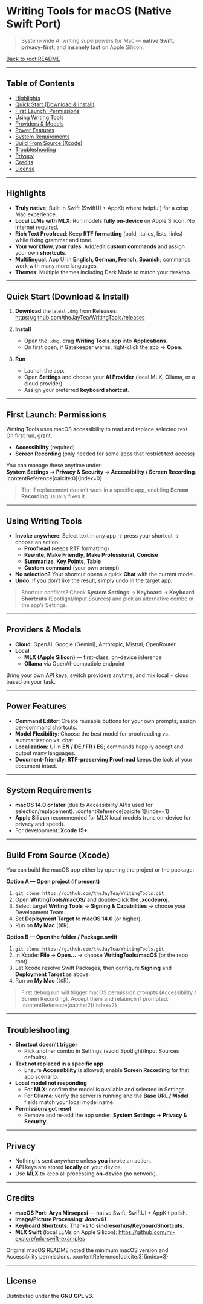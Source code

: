 # Writing Tools for macOS (Native Swift Port)

> System-wide AI writing superpowers for Mac — **native Swift**, **privacy-first**, and **insanely fast** on Apple Silicon.

[Back to root README](../README.md)

---

## Table of Contents
- [Highlights](#highlights)
- [Quick Start (Download & Install)](#quick-start-download--install)
- [First Launch: Permissions](#first-launch-permissions)
- [Using Writing Tools](#using-writing-tools)
- [Providers & Models](#providers--models)
- [Power Features](#power-features)
- [System Requirements](#system-requirements)
- [Build From Source (Xcode)](#build-from-source-xcode)
- [Troubleshooting](#troubleshooting)
- [Privacy](#privacy)
- [Credits](#credits)
- [License](#license)

---

## Highlights

- **Truly native**: Built in Swift (SwiftUI + AppKit where helpful) for a crisp Mac experience.
- **Local LLMs with MLX**: Run models **fully on-device** on Apple Silicon. No internet required.
- **Rich Text Proofread**: Keep **RTF formatting** (bold, italics, lists, links) while fixing grammar and tone.
- **Your workflow, your rules**: Add/edit **custom commands** and assign your own **shortcuts**.
- **Multilingual**: App UI in **English, German, French, Spanish**; commands work with many more languages.
- **Themes**: Multiple themes including Dark Mode to match your desktop.

---

## Quick Start (Download & Install)

1) **Download** the latest `.dmg` from **Releases**:  
   https://github.com/theJayTea/WritingTools/releases

2) **Install**  
   - Open the `.dmg`, drag **Writing Tools.app** into **Applications**.
   - On first open, if Gatekeeper warns, right-click the app → **Open**.

3) **Run**  
   - Launch the app.
   - Open **Settings** and choose your **AI Provider** (local MLX, Ollama, or a cloud provider).
   - Assign your preferred **keyboard shortcut**.

---

## First Launch: Permissions

Writing Tools uses macOS accessibility to read and replace selected text.  
On first run, grant:

- **Accessibility** (required)  
- **Screen Recording** (only needed for some apps that restrict text access)

You can manage these anytime under:  
**System Settings → Privacy & Security → Accessibility / Screen Recording**. :contentReference[oaicite:0]{index=0}

> Tip: If replacement doesn’t work in a specific app, enabling **Screen Recording** usually fixes it.

---

## Using Writing Tools

- **Invoke anywhere**: Select text in any app → press your shortcut → choose an action:
  - **Proofread** (keeps RTF formatting)
  - **Rewrite**, **Make Friendly**, **Make Professional**, **Concise**
  - **Summarize**, **Key Points**, **Table**
  - **Custom command** (your own prompt)
- **No selection?** Your shortcut opens a quick **Chat** with the current model.
- **Undo**: If you don’t like the result, simply undo in the target app.

> Shortcut conflicts? Check **System Settings → Keyboard → Keyboard Shortcuts** (Spotlight/Input Sources) and pick an alternative combo in the app’s Settings.

---

## Providers & Models

- **Cloud**: OpenAI, Google (Gemini), Anthropic, Mistral, OpenRouter  
- **Local**:
  - **MLX (Apple Silicon)** — first-class, on-device inference
  - **Ollama** via OpenAI-compatible endpoint

Bring your own API keys, switch providers anytime, and mix local + cloud based on your task.

---

## Power Features

- **Command Editor**: Create reusable buttons for your own prompts; assign per-command shortcuts.
- **Model Flexibility**: Choose the best model for proofreading vs. summarization vs. chat.
- **Localization**: UI in **EN / DE / FR / ES**; commands happily accept and output many languages.
- **Document-friendly**: **RTF-preserving Proofread** keeps the look of your document intact.

---

## System Requirements

- **macOS 14.0 or later** (due to Accessibility APIs used for selection/replacement). :contentReference[oaicite:1]{index=1}  
- **Apple Silicon** recommended for MLX local models (runs on-device for privacy and speed).  
- For development: **Xcode 15+**.

---

## Build From Source (Xcode)

You can build the macOS app either by opening the project or the package:

**Option A — Open project (if present)**  
1. `git clone https://github.com/theJayTea/WritingTools.git`  
2. Open **WritingTools/macOS/** and double-click the **.xcodeproj**.  
3. Select target **Writing Tools** → **Signing & Capabilities** → choose your Development Team.  
4. Set **Deployment Target** to **macOS 14.0** (or higher).  
5. Run on **My Mac** (⌘R).

**Option B — Open the folder / Package.swift**  
1. `git clone https://github.com/theJayTea/WritingTools.git`  
2. In Xcode: **File → Open…** → choose **WritingTools/macOS** (or the repo root).  
3. Let Xcode resolve Swift Packages, then configure **Signing** and **Deployment Target** as above.  
4. Run on **My Mac** (⌘R).

> First debug run will trigger macOS permission prompts (Accessibility / Screen Recording). Accept them and relaunch if prompted. :contentReference[oaicite:2]{index=2}

---

## Troubleshooting

- **Shortcut doesn’t trigger**  
  - Pick another combo in Settings (avoid Spotlight/Input Sources defaults).
- **Text not replaced in a specific app**  
  - Ensure **Accessibility** is allowed; enable **Screen Recording** for that app scenario.
- **Local model not responding**  
  - For **MLX**: confirm the model is available and selected in Settings.  
  - For **Ollama**: verify the server is running and the **Base URL / Model** fields match your local model name.
- **Permissions got reset**  
  - Remove and re-add the app under: **System Settings → Privacy & Security**.

---

## Privacy

- Nothing is sent anywhere unless **you** invoke an action.
- API keys are stored **locally** on your device.
- Use **MLX** to keep all processing **on-device** (no network).

---

## Credits

- **macOS Port**: **Arya Mirsepasi** — native Swift, SwiftUI + AppKit polish.  
- **Image/Picture Processing**: **Joaov41**.  
- **Keyboard Shortcuts**: Thanks to **sindresorhus/KeyboardShortcuts**.  
- **MLX Swift** (local LLMs on Apple Silicon): https://github.com/ml-explore/mlx-swift-examples

Original macOS README noted the minimum macOS version and Accessibility permissions. :contentReference[oaicite:3]{index=3}

---

## License

Distributed under the **GNU GPL v3**.
